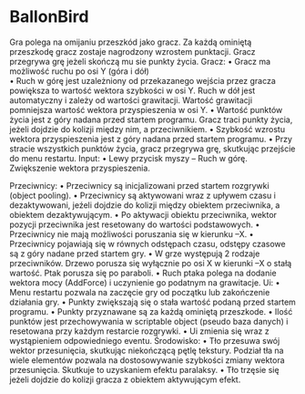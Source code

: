 # BallonBird
Gra polega na omijaniu przeszkód jako gracz. Za każdą ominiętą przeszkodę gracz zostaje nagrodzony wzrostem punktacji. Gracz przegrywa grę jeżeli skończą mu sie punkty życia.
Gracz:
•	Gracz ma możliwość ruchu po osi Y (góra i dół)  
•	Ruch w górę jest uzależniony od przekazanego wejścia przez gracza powiększa to wartość wektora szybkości w osi Y.
Ruch w dół jest automatyczny i zależy od wartości grawitacji. Wartość grawitacji pomniejsza wartość wektora przyspieszenia w osi Y.
•	Wartość punktów życia jest z góry nadana przed startem programu. Gracz traci punkty życia, jeżeli dojdzie do kolizji między nim, a przeciwnikiem.
•	Szybkość wzrostu wektora przyspieszenia jest z góry nadana przed startem programu.
•	Przy stracie wszystkich punktów życia, gracz przegrywa grę, skutkując przejście do menu restartu.
Input:
•	Lewy przycisk myszy – Ruch w górę. Zwiększenie wektora przyspieszenia.

Przeciwnicy:
•	Przeciwnicy są inicjalizowani przed startem rozgrywki (object pooling).
•	Przeciwnicy są aktywowani wraz z upływem czasu  i dezaktywowani, jeźeli dojdzie do kolizji między obiektem przeciwnika, a obiektem dezaktywującym.
•	Po aktywacji obiektu przeciwnika, wektor pozycji przeciwnika jest resetowany do wartości podstawowych. 
•	Przeciwnicy nie mają możliwości poruszania się w kierunku –X.
•	Przeciwnicy pojawiają się w równych odstępach czasu, odstępy czasowe są z góry nadane przed startem gry.
•	W grze występują 2 rodzaje przeciwników. Drzewo porusza się wyłącznie po osi X w kierunki –X o stałą wartość. Ptak porusza się po paraboli.
•	Ruch ptaka polega na dodanie wektora mocy (AddForce) i uczynienie go podatnym na grawitacje.
Ui:
•	Menu restartu pozwala na zaczęcie gry od początku lub zakończenie działania gry.
•	Punkty zwiększają się o stała wartość podaną przed startem programu.
•	Punkty przyznawane są za każdą ominiętą przeszkode.
•	Ilość punktów jest przechowywania w scriptable object (pseudo baza danych) i resetowana przy każdym restarcie rozgrywki.
•	Ui zmienia się wraz z wystąpieniem odpowiedniego eventu.
Środowisko:
•	Tło przesuwa swój wektor przesunięcia, skutkując niekończącą pętlę tekstury. Podział tła na wiele elementów pozwala na dostosowywanie szybkości zmiany wektora przesunięcia. Skutkuje to uzyskaniem efektu paralaksy.
•	Tło trzęsie się jeżeli dojdzie do kolizji gracza z obiektem aktywującym efekt.
